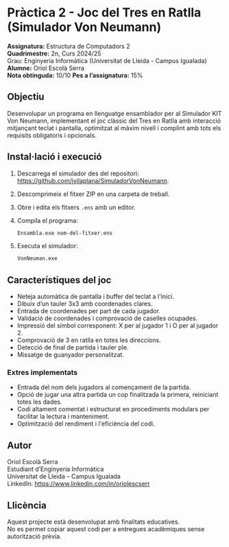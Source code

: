 # Pràctica 2 - Joc del Tres en Ratlla (Simulador Von Neumann)

**Assignatura:** Estructura de Computadors 2  
**Quadrimestre:** 2n, Curs 2024/25  
Grau: Enginyeria Informàtica (Universitat de Lleida - Campus Igualada)  
**Alumne:** Oriol Escolà Serra  
**Nota obtinguda:** 10/10
**Pes a l’assignatura:** 15%

## Objectiu

Desenvolupar un programa en llenguatge ensamblador per al Simulador KIT Von Neumann, implementant el joc clàssic del Tres en Ratlla amb interacció mitjançant teclat i pantalla, optimitzat al màxim nivell i complint amb tots els requisits obligatoris i opcionals.

## Instal·lació i execució

1. Descarrega el simulador des del repositori: https://github.com/jvilaplana/SimuladorVonNeumann.
2. Descomprimeix el fitxer ZIP en una carpeta de treball.
3. Obre i edita els fitxers `.ens` amb un editor.
4. Compila el programa:
   
   ```bash
   Ensambla.exe nom-del-fitxer.ens
   ```
6. Executa el simulador:
   
   ```bash
   VonNeuman.exe
   ```

## Característiques del joc

- Neteja automàtica de pantalla i buffer del teclat a l'inici.
- Dibuix d’un tauler 3x3 amb coordenades clares.
- Entrada de coordenades per part de cada jugador.
- Validació de coordenades i comprovació de caselles ocupades.
- Impressió del símbol corresponent: X per al jugador 1 i O per al jugador 2.
- Comprovació de 3 en ratlla en totes les direccions.
- Detecció de final de partida i tauler ple.
- Missatge de guanyador personalitzat.

### Extres implementats

- Entrada del nom dels jugadors al començament de la partida.
- Opció de jugar una altra partida un cop finalitzada la primera, reiniciant totes les dades.
- Codi altament comentat i estructurat en procediments modulars per facilitar la lectura i manteniment.
- Optimització del rendiment i l'eficiència del codi.

## Autor

Oriol Escolà Serra  
Estudiant d’Enginyeria Informàtica  
Universitat de Lleida – Campus Igualada  
LinkedIn: https://www.linkedin.com/in/oriolescserr

## Llicència

Aquest projecte està desenvolupat amb finalitats educatives.  
No es permet copiar aquest codi per a entregues acadèmiques sense autorització prèvia.
